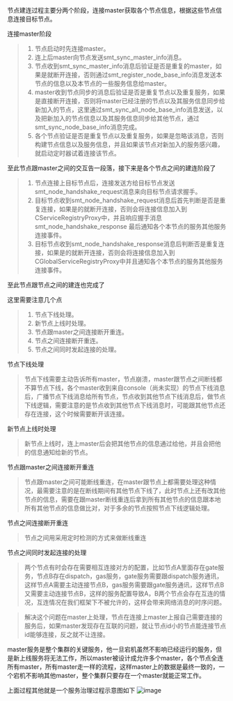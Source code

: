 ﻿节点建连过程主要分两个阶段，连接master获取各个节点信息，根据这些节点信息连接目标节点。

连接master阶段
> 1. 节点启动时先连接master。
> 2. 连上后master向节点发送smt_sync_master_info消息。
> 3. 节点收到smt_sync_master_info消息后验证是否是重复的master，如果是就断开连接，否则通过smt_register_node_base_info消息发送本节点的信息以及本节点的一些服务信息给master。
> 4. master收到节点同步的消息后验证是否是重复节点以及重复服务，如果是直接断开连接，否则将master已经注册的节点以及其服务信息同步给新加入的节点，这里通过smt_sync_all_node_base_info消息发送，以及把新加入的节点信息以及其服务信息同步给其他节点，通过smt_sync_node_base_info消息完成。
> 5. 各个节点验证是否是重复节点以及重复服务，如果是忽略该消息，否则构建节点信息以及服务信息，并且如果该节点对新加入的服务感兴趣，就启动定时器试着连接该节点。

至此节点跟master之间的交互告一段落，接下来是各个节点之间的建连阶段了

> 1. 节点连接上目标节点后，连接发送方给目标节点发送smt_node_handshake_request消息来向目标节点请求握手。
> 2. 目标节点收到smt_node_handshake_request消息后首先判断是否是重复连接，如果是的就断开连接，否则会将连接信息加入到CServiceRegistryProxy中，并且响应握手消息smt_node_handshake_response 最后通知各个本节点的服务其他服务连接事件。
> 3. 目标节点收到smt_node_handshake_response消息后判断否是重复连接，如果是的就断开连接，否则会将连接信息加入到CGlobalServiceRegistryProxy中并且通知各个本节点的服务其他服务连接事件。

至此节点跟节点之间的建连也完成了


这里需要注意几个点
> 1. 节点下线处理。
> 2. 新节点上线时处理。
> 3. 节点跟master之间连接断开重连。
> 4. 节点之间连接断开重连。
> 5. 节点之间同时发起连接的处理。

节点下线处理
> 节点下线需要主动告诉所有master，节点崩溃，master跟节点之间断线都不算节点下线，各个master收到来自console（尚未实现）的节点下线消息后，广播节点下线消息给所有节点，节点收到其他节点下线消息后，做节点下线逻辑，需要注意的是节点收到其他节点下线消息时，可能跟其他节点还存在连接，这个时候需要断开该连接。

新节点上线时处理
> 新节点上线时，连上master后会把其他节点的信息通过给他，并且会把他的信息通知给新的节点。

节点跟master之间连接断开重连
> 节点跟master之间可能断线重连，在master跟节点上都需要处理这种情况，最需要注意的是在断线期间有其他节点下线了，此时节点上还有改其他节点的信息，需要在跟master断线重连后拿到所有其他节点的信息跟本地所有其他节点的信息做比对，对于多余的节点按照节点下线逻辑处理。

节点之间连接断开重连
> 节点之间用采用定时检测的方式来做断线重连

节点之间同时发起连接的处理
> 两个节点有时会存在需要相互连接对方的配置，比如节点A里面存在gate服务，节点B存在dispatch，gas服务，gate服务需要跟dispatch服务通讯，这样节点A需要主动连接节点B，gas服务需要跟gate服务通讯，这样节点B又需要主动连接节点B，这样的服务配置导致A，B两个节点会存在互连的情况，互连情况在我们框架下不被允许的，这样会带来网络消息的时序问题。

> 解决这个问题在master上处理，节点在连接上master上报自己需要连接的服务后，如果master发现存在互联的问题，就让节点id小的节点能连接节点id能够连接，反之就不让连接。

master服务是整个集群的关键服务，他一旦宕机虽然不影响已经运行的服务，但是新上线服务将无法工作，所以master被设计成允许多个master，各个节点全连所有master，所有master走一样的流程，这样master上的数据是最终一致的，一个宕机不影响其他master，整个集群只要存在一个master就能正常工作。


上面过程其他就是一个服务治理过程示意图如下
![image](https://github.com/bruan/realtime_ex/raw/master/doc/image/register.png)